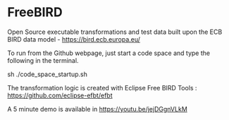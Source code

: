 # FreeBIRD

Open Source executable transformations and test data built upon the ECB BIRD data model - https://bird.ecb.europa.eu/

To run from the Github webpage, just start a code space and type the following in the terminal.

sh ./code_space_startup.sh

The transformation logic is created with Eclipse Free BIRD Tools : https://github.com/eclipse-efbt/efbt

A 5 minute demo is available in https://youtu.be/jejDGgnVLkM


